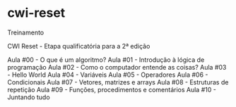# cwi-reset
Treinamento

CWI Reset - Etapa qualificatória para a 2ª edição

Aula #00 - O que é um algoritmo?
Aula #01 - Introdução à lógica de programação
Aula #02 - Como o computador entende as coisas?
Aula #03 - Hello World
Aula #04 - Variáveis
Aula #05 - Operadores
Aula #06 - Condicionais
Aula #07 - Vetores, matrizes e arrays
Aula #08 - Estruturas de repetição
Aula #09 - Funções, procedimentos e comentários
Aula #10 - Juntando tudo
